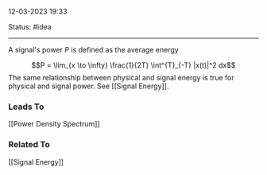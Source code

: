 12-03-2023   19:33

Status: #idea

---

A signal's power $P$ is defined as the average energy

$$P = \lim_{x \to \infty} \frac{1}{2T} \int^{T}_{-T} |x(t)|^2 dx$$
The same relationship between physical and signal energy is true for physical and signal power. See [[Signal Energy]].

### Leads To

[[Power Density Spectrum]]

### Related To

[[Signal Energy]]